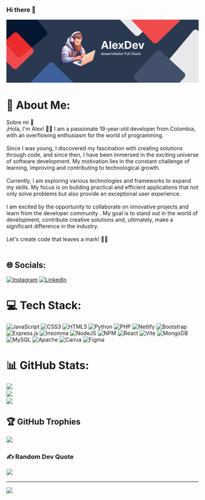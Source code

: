 ### Hi there 👋

<img src="./Frame 1.png"></img>

# 💫 About Me:
Sobre mí 👋<br>¡Hola, I'm Alex! 👨‍💻 I am a passionate 19-year-old developer from Colombia, with an overflowing enthusiasm for the world of programming.<br><br>Since I was young, I discovered my fascination with creating solutions through code, and since then, I have been immersed in the exciting universe of software development. My motivation lies in the constant challenge of learning, improving and contributing to technological growth.<br><br>Currently, I am exploring various technologies and frameworks to expand my skills. My focus is on building practical and efficient applications that not only solve problems but also provide an exceptional user experience.<br><br>I am excited by the opportunity to collaborate on innovative projects and learn from the developer community . My goal is to stand out in the world of development, contribute creative solutions and, ultimately, make a significant difference in the industry.<br><br>Let's create code that leaves a mark! 🚀✨<br><br>


## 🌐 Socials:
[![Instagram](https://img.shields.io/badge/Instagram-%23E4405F.svg?logo=Instagram&logoColor=white)](https://instagram.com/alexsiu0) [![LinkedIn](https://img.shields.io/badge/LinkedIn-%230077B5.svg?logo=linkedin&logoColor=white)](https://linkedin.com/in/alexanderrodriguez) 

# 💻 Tech Stack:
![JavaScript](https://img.shields.io/badge/javascript-%23323330.svg?style=for-the-badge&logo=javascript&logoColor=%23F7DF1E) ![CSS3](https://img.shields.io/badge/css3-%231572B6.svg?style=for-the-badge&logo=css3&logoColor=white) ![HTML5](https://img.shields.io/badge/html5-%23E34F26.svg?style=for-the-badge&logo=html5&logoColor=white) ![Python](https://img.shields.io/badge/python-3670A0?style=for-the-badge&logo=python&logoColor=ffdd54) ![PHP](https://img.shields.io/badge/php-%23777BB4.svg?style=for-the-badge&logo=php&logoColor=white) ![Netlify](https://img.shields.io/badge/netlify-%23000000.svg?style=for-the-badge&logo=netlify&logoColor=#00C7B7) ![Bootstrap](https://img.shields.io/badge/bootstrap-%238511FA.svg?style=for-the-badge&logo=bootstrap&logoColor=white) ![Express.js](https://img.shields.io/badge/express.js-%23404d59.svg?style=for-the-badge&logo=express&logoColor=%2361DAFB) ![Insomnia](https://img.shields.io/badge/Insomnia-black?style=for-the-badge&logo=insomnia&logoColor=5849BE) ![NodeJS](https://img.shields.io/badge/node.js-6DA55F?style=for-the-badge&logo=node.js&logoColor=white) ![NPM](https://img.shields.io/badge/NPM-%23CB3837.svg?style=for-the-badge&logo=npm&logoColor=white) ![React](https://img.shields.io/badge/react-%2320232a.svg?style=for-the-badge&logo=react&logoColor=%2361DAFB) ![Vite](https://img.shields.io/badge/vite-%23646CFF.svg?style=for-the-badge&logo=vite&logoColor=white) ![MongoDB](https://img.shields.io/badge/MongoDB-%234ea94b.svg?style=for-the-badge&logo=mongodb&logoColor=white) ![MySQL](https://img.shields.io/badge/mysql-%2300000f.svg?style=for-the-badge&logo=mysql&logoColor=white) ![Apache](https://img.shields.io/badge/apache-%23D42029.svg?style=for-the-badge&logo=apache&logoColor=white) ![Canva](https://img.shields.io/badge/Canva-%2300C4CC.svg?style=for-the-badge&logo=Canva&logoColor=white) ![Figma](https://img.shields.io/badge/figma-%23F24E1E.svg?style=for-the-badge&logo=figma&logoColor=white)
# 📊 GitHub Stats:
![](https://github-readme-stats.vercel.app/api?username=AlexSiuuu&theme=dark&hide_border=false&include_all_commits=false&count_private=false)<br/>
![](https://github-readme-streak-stats.herokuapp.com/?user=AlexSiuuu&theme=dark&hide_border=false)<br/>
![](https://github-readme-stats.vercel.app/api/top-langs/?username=AlexSiuuu&theme=dark&hide_border=false&include_all_commits=false&count_private=false&layout=compact)

## 🏆 GitHub Trophies
![](https://github-profile-trophy.vercel.app/?username=AlexSiuuu&theme=radical&no-frame=false&no-bg=true&margin-w=4)

### ✍️ Random Dev Quote
![](https://quotes-github-readme.vercel.app/api?type=horizontal&theme=radical)

---
[![](https://visitcount.itsvg.in/api?id=AlexSiuuu&icon=0&color=0)](https://visitcount.itsvg.in)

<!-- Proudly created with GPRM ( https://gprm.itsvg.in ) -->
